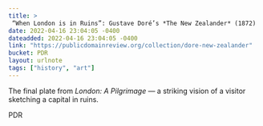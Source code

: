 ```yaml
---
title: > 
 “When London is in Ruins”: Gustave Doré’s *The New Zealander* (1872)
date: 2022-04-16 23:04:05 -0400
dateadded: 2022-04-16 23:04:05 -0400
link: "https://publicdomainreview.org/collection/dore-new-zealander"
bucket: PDR
layout: urlnote
tags: ["history", "art"]
--- 
```

The final plate from *London: A Pilgrimage* — a striking vision of a visitor sketching a capital in ruins.
 <!-- end excerpt --> 
<div class='bucket'><a class='internal-link' src='_notes/buckets/PDR'>PDR</a></div> 
